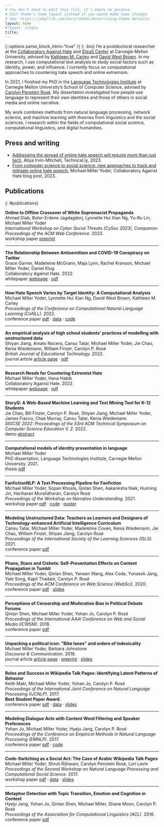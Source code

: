 ```yaml
---
# You don't need to edit this file, it's empty on purpose.
# Edit theme's home layout instead if you wanna make some changes
# See: https://jekyllrb.com/docs/themes/#overriding-theme-defaults
layout: home
#layout: single
title: 
---
```

{::options parse_block_html="true" /}
{: .bio}
I’m a postdoctoral researcher at the <a href='http://collabagainsthate.org' target='_blank'>Collaboratory Against Hate</a> and <a href='https://www.cmu.edu/ideas-social-cybersecurity/' target='_blank'>IDeaS Center</a> at Carnegie Mellon University, advised by <a href='http://www.casos.cs.cmu.edu/bios/carley/carley.html' target='_blank'>Kathleen M. Carley</a> and <a href='https://www.cmu.edu/dietrich/english/about-us/faculty/bios/david-brown.html' target='_blank'>David West Brown</a>. In my research, I use computational text analysis to study social factors such as identity, power, and influence. I currently focus on computational approaches to countering hate speech and online extremism.

In 2021, I finished my PhD in the <a href="https://lti.cs.cmu.edu/" target="_blank">Language Technologies Institute</a> at Carnegie Mellon University’s School of Computer Science, advised by <a href="http://www.cs.cmu.edu/~cprose/" target="_blank">Carolyn Penstein Rosé</a>. 
My dissertation investigated how people use language to represent their own identities and those of others in social media and online narrative.

My work combines methods from natural language processing, network science, and machine learning with theories from linguistics and the social sciences.
I research within the fields of computational social science, computational linguistics, and digital humanities.

## Press and writing
* [Addressing the spread of online hate speech will require more than just tech](https://technical.ly/civic-news/how-to-fight-online-hate-speech/), Atiya Irvin-Mitchell, Technical.ly, 2023.  
* [From computer science to social science: new approaches to track and mitigate online hate speech](https://www.collabagainsthate.org/news/from-computer-science-to-social-science-new-approaches-to-track-and-mitigate-online-hate-speech), Michael Miller Yoder, Collaboratory Against Hate blog post, 2023.

## Publications
{: #publications}

<div class="publications">

**Online to Offline Crossover of White Supremacist Propaganda**  
Ahmad Diab, Bolor-Erdene Jagdagdorj, Lynnette Hui Xian Ng, Yu-Ru Lin, Michael Miller Yoder  
*International Workshop on Cyber Social Threats (CySoc 2023), Companion Proceedings of the ACM Web Conference*. 2023.   
<span class="badge workshop-paper">workshop paper</span> [preprint](https://arxiv.org/pdf/2303.07838.pdf)  
<hr>

**The Relationship Between Antisemitism and COVID-19 Conspiracy on Twitter**  
Grace Garner, Madeleine McGrann, Maja Lynn, Rachel Kranson, Michael Miller Yoder, Daniel Klug  
Collaboratory Against Hate. 2022.   
<span class="badge whitepaper">whitepaper</span> [webpage](https://www.collabagainsthate.org/papers-presentations/antisemitism-and-covid-19-conspiracy-on-twitter) &middot; [pdf](https://assets.website-files.com/605b6d7396f31a85a2a3654b/63769c09ea27c47a0bff0c0d_CAH_qualitative_internship_white_paper.pdf)
<hr>

**How Hate Speech Varies by Target Identity: A Computational Analysis**  
Michael Miller Yoder, Lynnette Hui Xian Ng, David West Brown, Kathleen M. Carley  
*Proceedings of the Conference on Computational Natural Language Learning (CoNLL)*. 2022.  
<span class="badge conference">conference paper</span> [pdf](https://aclanthology.org/2022.conll-1.3v2.pdf) &middot; [data](https://osf.io/53tfs/) &middot; [code](https://github.com/michaelmilleryoder/hate_speech_identities)  
<hr>

**An empirical analysis of high school students' practices of modelling with unstructured data**  
Shiyan Jiang, Amato Nocera, Cansu Tatar, Michael Miller Yoder, Jie Chao, Kenia Wiedemann, William Finzer, Carolyn P. Rosé  
*British Journal of Educational Technology.* 2022.  
<span class="badge journal">journal article</span> [article page](https://bera-journals.onlinelibrary.wiley.com/doi/10.1111/bjet.13253) &middot; [pdf](https://bera-journals.onlinelibrary.wiley.com/doi/epdf/10.1111/bjet.13253)  
<hr>

**Research Needs for Countering Extremist Hate**  
Michael Miller Yoder, Hana Habib  
Collaboratory Against Hate. 2022.   
<span class="badge whitepaper">whitepaper</span> [webpage](https://www.collabagainsthate.org/papers-presentations/research-needs) &middot; [pdf](https://assets.website-files.com/605b6d7396f31a85a2a3654b/63247ec32084819a7f657240_CAH_research_needs_white_paper.pdf)
<hr>

**StoryQ: A Web-Based Machine Learning and Text Mining Tool for K-12 Students**  
Jie Chao, Bill Finzer, Carolyn P. Rosé, Shiyan Jiang, Michael Miller Yoder, James Fiacco, Chas Murray, Cansu Tatar, Kenia Wiedemann  
*SIGCSE 2022: Proceedings of the 53rd ACM Technical Symposium on Computer Science Education V. 2*. 2022.   
<span class="badge demo">demo</span> [abstract](https://dl.acm.org/doi/10.1145/3478432.3499267)
<hr>

**Computational models of identity presentation in language**  
Michael Miller Yoder  
PhD dissertation, Language Technologies Institute, Carnegie Mellon University. 2021.  
<span class="badge thesis">thesis</span> [pdf](files/yoder_thesis.pdf)  
<hr>

**FanfictionNLP: A Text Processing Pipeline for Fanfiction**  
Michael Miller Yoder, Sopan Khosla, Qinlan Shen, Aakanksha Naik, Huiming Jin, Hariharan Muralidharan, Carolyn Rosé  
*Proceedings of the Workshop on Narrative Understanding*. 2021.  
<span class="badge workshop-paper">workshop paper</span> [pdf](https://www.aclweb.org/anthology/2021.nuse-1.2.pdf) &middot; [code](https://github.com/michaelmilleryoder/fanfiction-nlp) &middot; [poster](files/yoder_khosla_wnu2021_poster.pdf)
<hr>

**Modeling Unstructured Data: Teachers as Learners and Designers of Technology-enhanced Artificial Intelligence Curriculum**  
Cansu Tatar, Michael Miller Yoder, Madeleline Coven, Kenia Wiedemann, Jie Chao, William Finzer, Shiyan Jiang, Carolyn Rosé  
*Proceedings of the International Society of the Learning Sciences (ISLS)*. 2021.  
<span class="badge conference">conference paper</span> [pdf](https://repository.isls.org/bitstream/1/7539/1/617-620.pdf)
<hr>

<!--[Phans, Stans and Cishets: Self-Presentation Effects on Content Propagation in Tumblr](https://dl.acm.org/doi/pdf/10.1145/3394231.3397893)  -->
**Phans, Stans and Cishets: Self-Presentation Effects on Content Propagation in Tumblr**  
Michael Miller Yoder, Qinlan Shen, Yansen Wang, Alex Coda, Yunseok Jang, Yale Song, Kapil Thadani, Carolyn P. Rosé  
*Proceedings of the ACM Conference on Web Science (WebSci)*. 2020.  
<span class="badge conference">conference paper</span> [pdf](https://dl.acm.org/doi/pdf/10.1145/3394231.3397893) &middot; [slides](files/yoder_et_al_websci_2020_slides.pdf)
<hr>

<!--["Everyone is Gay and Nothing Hurts": The Presentation of Queer Relationships in Fanfiction](files/yoder_ach2019_slides.pdf)  -->
<!--**"Everyone is Gay and Nothing Hurts": The Presentation of Queer Relationships in Fanfiction**  
Michael Miller Yoder, Luke Breitfeller, Carolyn P. Rosé  
Association for Computers and the Humanities (ACH), Pittsburgh, PA, 2019.  
<span class="badge conference-presentation">conference presentation</span> [slides](files/yoder_ach2019_slides.pdf)
<hr>-->

<!--[Ron the Death Eater: Plotting Characterization from Canon to Fanfiction](files/yoder_standd2019_slides.pdf)  -->
<!--**Ron the Death Eater: Plotting Characterization from Canon to Fanfiction**  
Michael Miller Yoder, Qinlan Shen, James Fiacco, Carolyn P. Rosé  
Society for Text & Discourse (ST&D), New York, NY, 2019.  
<span class="badge conference-presentation">conference presentation</span> [slides](files/yoder_standd2019_slides.pdf)
<hr>-->

<!--[Perceptions of Censorship and Moderation Bias in Political Debate Forums](https://aaai.org/ocs/index.php/ICWSM/ICWSM18/paper/view/17809/17026)  -->
**Perceptions of Censorship and Moderation Bias in Political Debate Forums**  
Qinlan Shen, Michael Miller Yoder, Yohan Jo, Carolyn P. Rosé  
*Proceedings of the International AAAI Conference on Web and Social Media (ICWSM)*. 2018.  
<span class="badge conference">conference paper</span> [pdf](https://aaai.org/ocs/index.php/ICWSM/ICWSM18/paper/view/17809/17026)
<hr>

<!--[Unpacking a Political Icon: "Bike Lanes" and Orders of Indexicality](http://journals.sagepub.com/doi/full/10.1177/1750481317745753)  -->
**Unpacking a political icon: "Bike lanes" and orders of indexicality**   
Michael Miller Yoder, Barbara Johnstone  
*Discourse & Communication.* 2018.  
<span class="badge journal">journal article</span> [article page](http://journals.sagepub.com/doi/full/10.1177/1750481317745753) &middot; [preprint](files/yoder_johnstone_2018.pdf) &middot; [slides](files/yoder_johnstone_slides_2018.pdf)
<hr>

<!--[Roles and Success in Wikipedia Talk Pages: Identifying Latent Patterns of Behavior](http://www.aclweb.org/anthology/I17-1103)  -->
**Roles and Success in Wikipedia Talk Pages: Identifying Latent Patterns of Behavior**  
Keith Maki, Michael Miller Yoder, Yohan Jo, Carolyn P. Rosé  
*Proceedings of the International Joint Conference on Natural Language Processing (IJCNLP)*. 2017.  
**Best Student Paper Award.**  
<span class="badge conference">conference paper</span> [pdf](http://www.aclweb.org/anthology/I17-1103) &middot; [data](https://github.com/michaelmilleryoder/wikipedia-talk-scores) &middot; [slides](files/maki_ijcnlp2017_slides.pdf)
<hr>

<!--[Modeling Dialogue Acts with Content Word Filtering and Speaker Preferences](http://www.aclweb.org/anthology/D17-1232)  -->
**Modeling Dialogue Acts with Content Word Filtering and Speaker Preferences**  
Yohan Jo, Michael Miller Yoder, Hyeju Jang, Carolyn P. Rosé  
*Proceedings of the Conference on Empirical Methods in Natural Language Processing (EMNLP)*. 2017.  
<span class="badge conference">conference paper</span> [pdf](http://www.aclweb.org/anthology/D17-1232) &middot; [code](https://github.com/yohanjo/Dialogue-Acts)
<hr>

<!--[Code-Switching as a Social Act: The Case of Arabic Wikipedia Talk Pages](http://aclweb.org/anthology/W17-2911)  -->
**Code-Switching as a Social Act: The Case of Arabic Wikipedia Talk Pages**  
Michael Miller Yoder, Shruti Rijhwani, Carolyn Penstein Rosé, Lori Levin  
*Proceedings of the Second Workshop on Natural Language Processing and Computational Social Science*. 2017.  
<span class="badge workshop-paper">workshop paper</span> [pdf](http://aclweb.org/anthology/W17-2911) &middot; [data](https://github.com/michaelmilleryoder/wikipedia-codeswitching-data) &middot; [slides](files/yoder_rijhwani_rose_levin_2017.pdf)
<hr>

<!--[Metaphor Detection with Topic Transition, Emotion and Cognition in Context](http://www.aclweb.org/anthology/P16-1021)  -->
**Metaphor Detection with Topic Transition, Emotion and Cognition in Context**  
Hyeju Jang, Yohan Jo, Qinlan Shen, Michael Miller, Shane Moon, Carolyn P. Rosé  
*Proceedings of the Association for Computational Linguistics (ACL)*. 2016.  
<span class="badge conference">conference paper</span> [pdf](http://www.aclweb.org/anthology/P16-1021)
</div>
